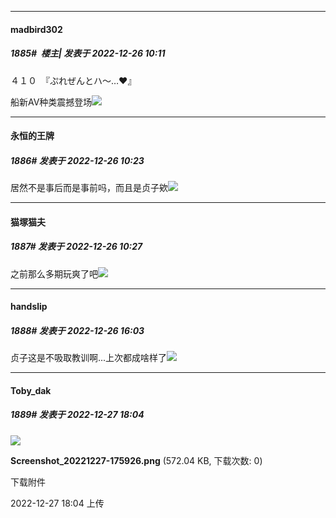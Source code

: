 

*****

####  madbird302  
##### 1885#         楼主| 发表于 2022-12-26 10:11

４１０　『ぷれぜんとハ～…❤』

船新AV种类震撼登场<img src="https://static.saraba1st.com/image/smiley/face2017/066.png" referrerpolicy="no-referrer">



*****

####  永恒的王牌  
##### 1886#       发表于 2022-12-26 10:23

居然不是事后而是事前吗，而且是贞子欸<img src="https://static.saraba1st.com/image/smiley/face2017/077.png" referrerpolicy="no-referrer">

*****

####  猫塚猫夫  
##### 1887#       发表于 2022-12-26 10:27

之前那么多期玩爽了吧<img src="https://static.saraba1st.com/image/smiley/face2017/077.png" referrerpolicy="no-referrer">



*****

####  handslip  
##### 1888#       发表于 2022-12-26 16:03

贞子这是不吸取教训啊...上次都成啥样了<img src="https://static.saraba1st.com/image/smiley/face2017/048.png" referrerpolicy="no-referrer">



*****

####  Toby_dak  
##### 1889#       发表于 2022-12-27 18:04

<img src="https://img.saraba1st.com/forum/202212/27/190441acxjp7yccwupjubj.png" referrerpolicy="no-referrer">

<strong>Screenshot_20221227-175926.png</strong> (572.04 KB, 下载次数: 0)

下载附件

2022-12-27 18:04 上传

